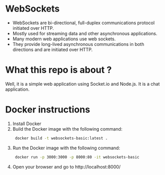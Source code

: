 # WebSockets

- WebSockets are bi-directional, full-duplex communications protocol initiated over HTTP.
- Mostly used for streaming data and other asynchronous applications.
- Many modern web applications use web sockets.
- They provide long-lived asynchronous communications in both directions and are initiated over HTTP.


# What this repo is about ?
Well, it is a simple web application using Socket.io and Node.js. It is a chat application.


# Docker instructions
1. Install Docker
2. Build the Docker image with the following command:
   ```bash
    docker build -t websockets-basic:latest .
   ``` 
3. Run the Docker image with the following command:
   ```bash
    docker run -p 3000:3000 -p 8000:80 -it websockets-basic
   ```
4. Open your browser and go to http://localhost:8000/